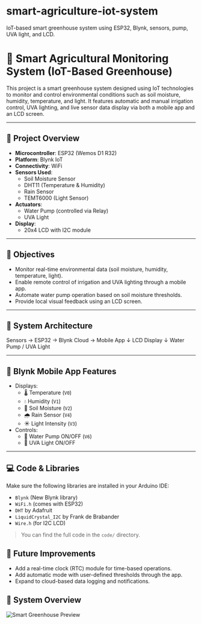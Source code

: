 # smart-agriculture-iot-system
IoT-based smart greenhouse system using ESP32, Blynk, sensors, pump, UVA light, and LCD.
# 🌱 Smart Agricultural Monitoring System (IoT-Based Greenhouse)

This project is a smart greenhouse system designed using IoT technologies to monitor and control environmental conditions such as soil moisture, humidity, temperature, and light. It features automatic and manual irrigation control, UVA lighting, and live sensor data display via both a mobile app and an LCD screen.

---

## 📌 Project Overview

- **Microcontroller**: ESP32 (Wemos D1 R32)
- **Platform**: Blynk IoT
- **Connectivity**: WiFi
- **Sensors Used**:
  - Soil Moisture Sensor
  - DHT11 (Temperature & Humidity)
  - Rain Sensor
  - TEMT6000 (Light Sensor)
- **Actuators**:
  - Water Pump (controlled via Relay)
  - UVA Light
- **Display**:
  - 20x4 LCD with I2C module

---

## 🎯 Objectives

- Monitor real-time environmental data (soil moisture, humidity, temperature, light).
- Enable remote control of irrigation and UVA lighting through a mobile app.
- Automate water pump operation based on soil moisture thresholds.
- Provide local visual feedback using an LCD screen.

---

## 🔧 System Architecture
Sensors → ESP32 → Blynk Cloud → Mobile App ↓ LCD Display ↓ Water Pump / UVA Light


---

## 📱 Blynk Mobile App Features

- Displays:
  - 🌡️ Temperature (`V0`)
  - 💧 Humidity (`V1`)
  - 🌿 Soil Moisture (`V2`)
  - 🌧️ Rain Sensor (`V4`)
  - ☀️ Light Intensity (`V3`)
- Controls:
  - 🧪 Water Pump ON/OFF (`V6`)
  - 🔆 UVA Light ON/OFF

---

## 💻 Code & Libraries

Make sure the following libraries are installed in your Arduino IDE:

- `Blynk` (New Blynk library)
- `WiFi.h` (comes with ESP32)
- `DHT` by Adafruit
- `LiquidCrystal_I2C` by Frank de Brabander
- `Wire.h` (for I2C LCD)

> You can find the full code in the `code/` directory.



## 🧠 Future Improvements

- Add a real-time clock (RTC) module for time-based operations.
- Add automatic mode with user-defined thresholds through the app.
- Expand to cloud-based data logging and notifications.

## 🌿 System Overview
![Smart Greenhouse Preview](./system_preview.png)




